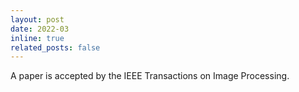 ```yaml
---
layout: post
date: 2022-03
inline: true
related_posts: false
---
```


A paper is accepted by the IEEE Transactions on Image Processing.
